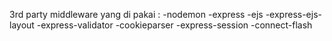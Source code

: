 3rd party middleware yang di pakai : 
-nodemon
-express
-ejs
-express-ejs-layout
-express-validator
-cookieparser
-express-session
-connect-flash
